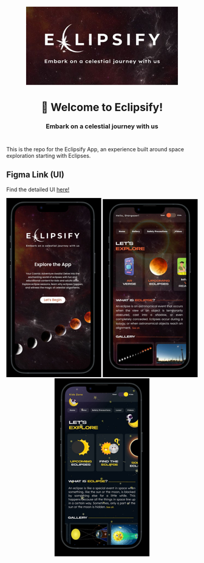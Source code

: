 <div align="center" style="margin-top: 1em; margin-bottom: 3em;">
  <a href="https://eclipsify.co"><img alt="eclipsify logo" src="git-assets/eclipsify-logo.jpeg" alt="eclipsify.co" width="400"></a>
  <h1>👋 Welcome to Eclipsify!</h1>
  <h3>Embark on a celestial journey with us</h3>
</div>

This is the repo for the Eclipsify App, an experience built around space exploration starting with Eclipses.

## Figma Link (UI)
Find the detailed UI [here!](https://www.figma.com/file/mTu99F6os5cN1Pnx7FzEaB/Hackout?type=design&node-id=0%3A1&mode=design&t=QM1erxePM5kbw5mw-1)

<div align="center" style="margin-top: 1em; margin-bottom: 3em;">
  <img alt="eclipsify mockup" src="git-assets/el-1.jpeg" alt="eclipsify.co" width="250">
  <img alt="eclipsify mockup" src="git-assets/el-2.jpeg" alt="eclipsify.co" width="250">
  <img alt="eclipsify mockup" src="git-assets/el-3.jpeg" alt="eclipsify.co" width="250">
</div>

